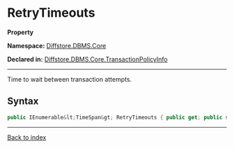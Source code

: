 # RetryTimeouts

**Property**

**Namespace:** [Diffstore.DBMS.Core](Diffstore.DBMS.Core.md)

**Declared in:** [Diffstore.DBMS.Core.TransactionPolicyInfo](Diffstore.DBMS.Core.TransactionPolicyInfo.md)

------



Time to wait between transaction attempts.


## Syntax

```csharp
public IEnumerable&lt;TimeSpan&gt; RetryTimeouts { public get; public set; }
```

------

[Back to index](index.md)